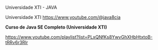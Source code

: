 Universidade XTI - JAVA 

Universidade XTI
https://www.youtube.com/@java8cia

**Curso de Java SE Completo (Universidade XTI)**

https://www.youtube.com/playlist?list=PLxQNfKs8YwvGhXHbHtxtoB-tRRv6r3Rlr
